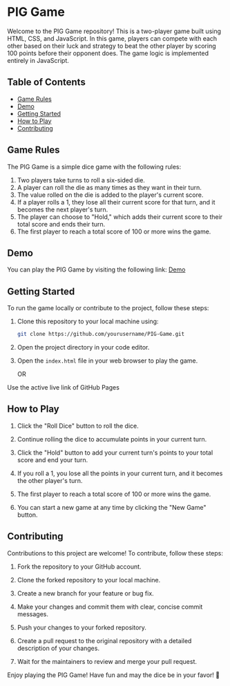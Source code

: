# PIG Game

Welcome to the PIG Game repository! This is a two-player game built using HTML, CSS, and JavaScript. In this game, players can compete with each other based on their luck and strategy to beat the other player by scoring 100 points before their opponent does. The game logic is implemented entirely in JavaScript.

## Table of Contents

- [Game Rules](#game-rules)
- [Demo](#demo)
- [Getting Started](#getting-started)
- [How to Play](#how-to-play)
- [Contributing](#contributing)

## Game Rules

The PIG Game is a simple dice game with the following rules:

1. Two players take turns to roll a six-sided die.
2. A player can roll the die as many times as they want in their turn.
3. The value rolled on the die is added to the player's current score.
4. If a player rolls a 1, they lose all their current score for that turn, and it becomes the next player's turn.
5. The player can choose to "Hold," which adds their current score to their total score and ends their turn.
6. The first player to reach a total score of 100 or more wins the game.

## Demo

You can play the PIG Game by visiting the following link: [Demo](https://shubham4672.github.io/PIG-Game/)

## Getting Started

To run the game locally or contribute to the project, follow these steps:

1. Clone this repository to your local machine using:

   ```bash
   git clone https://github.com/yourusername/PIG-Game.git
   ```

2. Open the project directory in your code editor.

3. Open the `index.html` file in your web browser to play the game.

   OR

Use the active live link of GitHub Pages 

## How to Play

1. Click the "Roll Dice" button to roll the dice.

2. Continue rolling the dice to accumulate points in your current turn.

3. Click the "Hold" button to add your current turn's points to your total score and end your turn.

4. If you roll a 1, you lose all the points in your current turn, and it becomes the other player's turn.

5. The first player to reach a total score of 100 or more wins the game.

6. You can start a new game at any time by clicking the "New Game" button.

## Contributing

Contributions to this project are welcome! To contribute, follow these steps:

1. Fork the repository to your GitHub account.

2. Clone the forked repository to your local machine.

3. Create a new branch for your feature or bug fix.

4. Make your changes and commit them with clear, concise commit messages.

5. Push your changes to your forked repository.

6. Create a pull request to the original repository with a detailed description of your changes.

7. Wait for the maintainers to review and merge your pull request.

Enjoy playing the PIG Game! Have fun and may the dice be in your favor! 🎲
